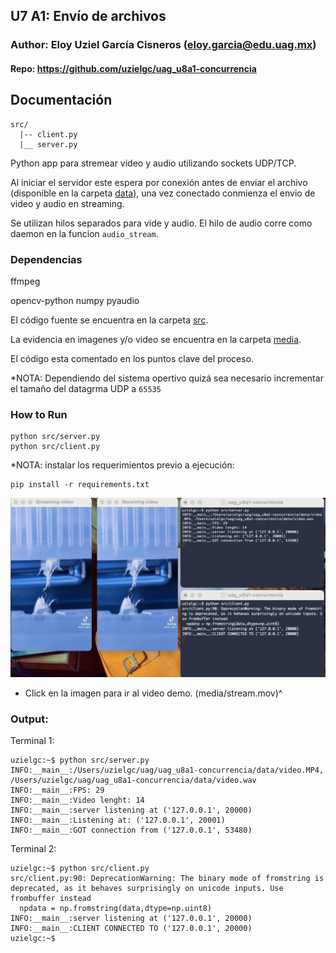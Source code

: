 ## U7 A1: Envío de archivos

### Author: Eloy Uziel García Cisneros (eloy.garcia@edu.uag.mx)
#### Repo: https://github.com/uzielgc/uag_u8a1-concurrencia

## Documentación

```
src/
  |-- client.py
  |__ server.py
```

Python app para stremear video y audio utilizando sockets UDP/TCP.

Al iniciar el servidor este espera por conexión antes de enviar el archivo (disponible en la carpeta [data](data)), una vez conectado conmienza el envio de video y audio en streaming.

Se utilizan hilos separados para vide y audio. El hilo de audio corre como daemon en la funcion `audio_stream`.

### Dependencias

ffmpeg

opencv-python
numpy
pyaudio

El código fuente se encuentra en la carpeta [src](src).

La evidencia en imagenes y/o video se encuentra en la carpeta [media](media).

El código esta comentado en los puntos clave del proceso.

*NOTA: Dependiendo del sistema opertivo quizá sea necesario incrementar el tamaño del datagrma UDP a `65535`


### How to Run


```
python src/server.py 
python src/client.py 
```

*NOTA: instalar los requerimientos previo a ejecución:
```
pip install -r requirements.txt
```

[![](media/stream.png)](media/stream.mov "Video Demo")

* Click en la imagen para ir al video demo. (media/stream.mov)^

### Output:

Terminal 1:

```
uzielgc:~$ python src/server.py
INFO:__main__:/Users/uzielgc/uag/uag_u8a1-concurrencia/data/video.MP4, /Users/uzielgc/uag/uag_u8a1-concurrencia/data/video.wav
INFO:__main__:FPS: 29
INFO:__main__:Video lenght: 14
INFO:__main__:server listening at ('127.0.0.1', 20000)
INFO:__main__:Listening at: ('127.0.0.1', 20001)
INFO:__main__:GOT connection from ('127.0.0.1', 53480)
```


Terminal 2:
```
uzielgc:~$ python src/client.py
src/client.py:90: DeprecationWarning: The binary mode of fromstring is deprecated, as it behaves surprisingly on unicode inputs. Use frombuffer instead
  npdata = np.fromstring(data,dtype=np.uint8)
INFO:__main__:server listening at ('127.0.0.1', 20000)
INFO:__main__:CLIENT CONNECTED TO ('127.0.0.1', 20000)
uzielgc:~$ 
```

